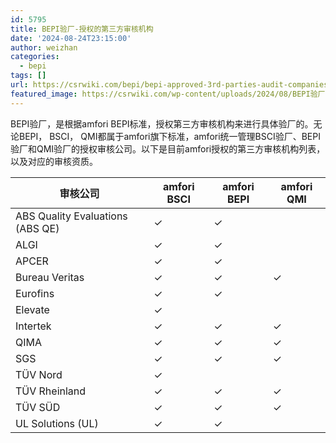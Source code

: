 ```yaml
---
id: 5795
title: BEPI验厂-授权的第三方审核机构
date: '2024-08-24T23:15:00'
author: weizhan
categories:
  - bepi
tags: []
url: https://csrwiki.com/bepi/bepi-approved-3rd-parties-audit-companies
featured_image: https://csrwiki.com/wp-content/uploads/2024/08/BEPI验厂-授权的第三方审核机构.jpg
---
```


BEPI验厂，是根据amfori BEPI标准，授权第三方审核机构来进行具体验厂的。无论BEPI， BSCI， QMI都属于amfori旗下标准，amfori统一管理BSCI验厂、BEPI验厂和QMI验厂的授权审核公司。以下是目前amfori授权的第三方审核机构列表，以及对应的审核资质。

| 审核公司                             | amfori BSCI | amfori BEPI | amfori QMI |
| -------------------------------- | ----------- | ----------- | ---------- |
| ABS Quality Evaluations (ABS QE) | ✓           | ✓           |            |
| ALGI                             | ✓           | ✓           |            |
| APCER                            | ✓           | ✓           |            |
| Bureau Veritas                   | ✓           | ✓           | ✓          |
| Eurofins                         | ✓           | ✓           |            |
| Elevate                          | ✓           |             |            |
| Intertek                         | ✓           | ✓           | ✓          |
| QIMA                             | ✓           | ✓           | ✓          |
| SGS                              | ✓           | ✓           | ✓          |
| TÜV Nord                         | ✓           |             |            |
| TÜV Rheinland                    | ✓           | ✓           | ✓          |
| TÜV SÜD                          | ✓           | ✓           | ✓          |
| UL Solutions (UL)                | ✓           | ✓           |            |

